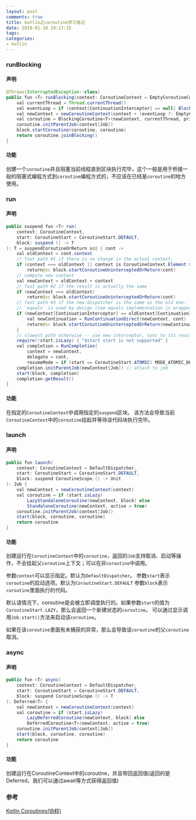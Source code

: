 ```yaml
---
layout: post
comments: true
title: kotlin之coroutine学习笔记
date: 2018-01-10 19:17:15
tags:
categories:
- kotlin
---
```


### runBlocking

#### 声明

```java
@Throws(InterruptedException::class)
public fun <T> runBlocking(context: CoroutineContext = EmptyCoroutineContext, block: suspend CoroutineScope.() -> T): T {
    val currentThread = Thread.currentThread()
    val eventLoop = if (context[ContinuationInterceptor] == null) BlockingEventLoop(currentThread) else null
    val newContext = newCoroutineContext(context + (eventLoop ?: EmptyCoroutineContext))
    val coroutine = BlockingCoroutine<T>(newContext, currentThread, privateEventLoop = eventLoop != null)
    coroutine.initParentJob(context[Job])
    block.startCoroutine(coroutine, coroutine)
    return coroutine.joinBlocking()
}
```

<!-- more -->

#### 功能

创建一个`coroutine`并且阻塞当前线程直到区块执行完毕，这个一般是用于桥接一般的阻塞式编程方式到`coroutine`编程方式的，不应该在已经是`coroutine`的地方使用。

### run

#### 声明

```java
public suspend fun <T> run(
    context: CoroutineContext,
    start: CoroutineStart = CoroutineStart.DEFAULT,
    block: suspend () -> T
): T = suspendCoroutineOrReturn sc@ { cont ->
    val oldContext = cont.context
    // fast path #1 if there is no change in the actual context:
    if (context === oldContext || context is CoroutineContext.Element && oldContext[context.key] === context)
        return@sc block.startCoroutineUninterceptedOrReturn(cont)
    // compute new context
    val newContext = oldContext + context
    // fast path #2 if the result is actually the same
    if (newContext === oldContext)
        return@sc block.startCoroutineUninterceptedOrReturn(cont)
    // fast path #3 if the new dispatcher is the same as the old one.
    // `equals` is used by design (see equals implementation is wrapper context like ExecutorCoroutineDispatcher)
    if (newContext[ContinuationInterceptor] == oldContext[ContinuationInterceptor]) {
        val newContinuation = RunContinuationDirect(newContext, cont)
        return@sc block.startCoroutineUninterceptedOrReturn(newContinuation)
    }
    // slowest path otherwise -- use new interceptor, sync to its result via a full-blown instance of RunCompletion
    require(!start.isLazy) { "$start start is not supported" }
    val completion = RunCompletion(
        context = newContext,
        delegate = cont,
        resumeMode = if (start == CoroutineStart.ATOMIC) MODE_ATOMIC_DEFAULT else MODE_CANCELLABLE)
    completion.initParentJob(newContext[Job]) // attach to job
    start(block, completion)
    completion.getResult()
}
```

#### 功能

在指定的`CoroutineContext`中调用指定的`suspend`区块。 该方法会导致当前`CoroutineContext`中的`coroutine`挂起并等待该代码块执行完毕。

### launch

#### 声明

```java
public fun launch(
    context: CoroutineContext = DefaultDispatcher,
    start: CoroutineStart = CoroutineStart.DEFAULT,
    block: suspend CoroutineScope.() -> Unit
): Job {
    val newContext = newCoroutineContext(context)
    val coroutine = if (start.isLazy)
        LazyStandaloneCoroutine(newContext, block) else
        StandaloneCoroutine(newContext, active = true)
    coroutine.initParentJob(context[Job])
    start(block, coroutine, coroutine)
    return coroutine
}
```

#### 功能

创建运行在`CoroutineContext`中的`coroutine`，返回的`Job`支持取消、启动等操作，不会挂起父`coroutine`上下文；可以在非`coroutine`中调用。

参数`context`可以显示指定。默认为`DefaultDispatcher`。
参数`start`表示`coroutine`的启动选项。默认为`CoroutineStart.DEFAULT`
参数`block`表示`coroutine`里面执行的代码。

默认请情况下，coroutine是会被立即调度执行的。如果参数`start`的值为`CoroutineStart.LAZY`，那么会返回一个新建状态的`coroutine`。 可以通过显示调用`Job.start()`方法来启动该`coroutine`。

如果在该`coroutine`里面有未捕获的异常，那么会导致该`coroutine`的父`coroutine`取消。

### async

#### 声明

```java
public fun <T> async(
    context: CoroutineContext = DefaultDispatcher,
    start: CoroutineStart = CoroutineStart.DEFAULT,
    block: suspend CoroutineScope.() -> T
): Deferred<T> {
    val newContext = newCoroutineContext(context)
    val coroutine = if (start.isLazy)
        LazyDeferredCoroutine(newContext, block) else
        DeferredCoroutine<T>(newContext, active = true)
    coroutine.initParentJob(context[Job])
    start(block, coroutine, coroutine)
    return coroutine
}
```

#### 功能

创建运行在CoroutineContext中的coroutine，并且带回返回值(返回的是Deferred，我们可以通过await等方式获得返回值)


### 参考

[Kotlin Coroutines(协程)](https://blog.dreamtobe.cn/kotlin-coroutines/)



